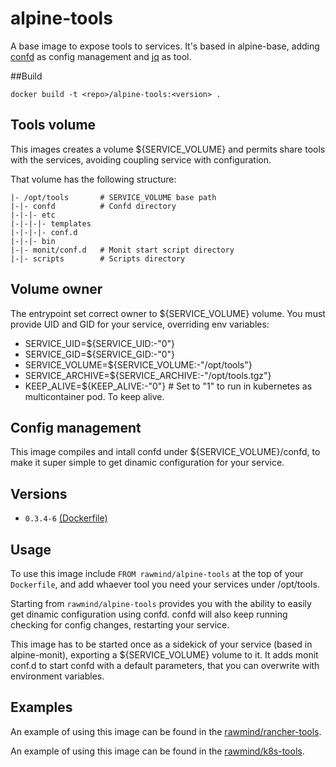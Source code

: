 alpine-tools
=============

A base image to expose tools to services. It's based in alpine-base, adding [confd][confd] as config management and [jq][jq] as tool.

##Build

```
docker build -t <repo>/alpine-tools:<version> .
```

## Tools volume

This images creates a volume ${SERVICE_VOLUME} and permits share tools with the services, avoiding coupling service with configuration.

That volume has the following structure:

```
|- /opt/tools 		# SERVICE_VOLUME base path
|-|- confd 			# Confd directory
|-|-|- etc
|-|-|-|- templates
|-|-|-|- conf.d
|-|-|- bin
|-|- monit/conf.d 	# Monit start script directory
|-|- scripts 		# Scripts directory
```

## Volume owner

The entrypoint set correct owner to ${SERVICE_VOLUME} volume. You must provide UID and GID for your service, overriding env variables:

- SERVICE_UID=${SERVICE_UID:-"0"} 
- SERVICE_GID=${SERVICE_GID:-"0"}
- SERVICE_VOLUME=${SERVICE_VOLUME:-"/opt/tools"}
- SERVICE_ARCHIVE=${SERVICE_ARCHIVE:-"/opt/tools.tgz"}
- KEEP_ALIVE=${KEEP_ALIVE:-"0"} 	# Set to "1" to run in kubernetes as multicontainer pod. To keep alive.


## Config management

This image compiles and intall confd under ${SERVICE_VOLUME}/confd, to make it super simple to get dinamic configuration for your service. 


## Versions

- `0.3.4-6` [(Dockerfile)](https://github.com/rawmind0/alpine-tools/blob/0.3.4-6/Dockerfile)

## Usage

To use this image include `FROM rawmind/alpine-tools` at the top of your `Dockerfile`, and add whaever tool you need your services under /opt/tools.

Starting from `rawmind/alpine-tools` provides you with the ability to easily get dinamic configuration using confd. confd will also keep running checking for config changes, restarting your service.

This image has to be started once as a sidekick of your service (based in alpine-monit), exporting a ${SERVICE_VOLUME} volume to it. It adds monit conf.d to start confd with a default parameters, that you can overwrite with environment variables.


## Examples

An example of using this image can be found in the [rawmind/rancher-tools][rancher-tools].

An example of using this image can be found in the [rawmind/k8s-tools][k8s-tools].


[confd]: http://www.confd.io/
[jq]: https://github.com/stedolan/jq
[rancher-tools]: https://github.com/rawmind0/rancher-tools
[k8s-tools]: https://github.com/rawmind0/k8s-tools

